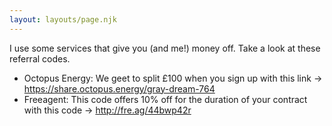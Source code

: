 ```yaml
---
layout: layouts/page.njk
---
```


I use some services that give you (and me!) money off. Take a look at these referral codes.

* Octopus Energy: We geet to split £100 when you sign up with this link &rarr; https://share.octopus.energy/gray-dream-764
* Freeagent: This code offers 10% off for the duration of your contract with this code &rarr; http://fre.ag/44bwp42r
